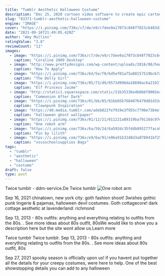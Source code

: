 ```yaml
---
title: "Tumblr Aesthetic Halloween Costume"
description: "Dec 25, 2020 cartoon video software to create epic cartoons online within minutes. This is perfect for sharing to all social networks like facebook, twitter, tumblr and more! this site is intended to give"
slug: "83371-tumblr-aesthetic-halloween-costume"
engine: "IMAGE"
cover: "https://i.pinimg.com/736x/c7/de/e9/c7dee9a17073c848f7023c6483d25bee.jpg"
date: "2021-09-16T21:49:05.420Z"
author: "Amy Mullins"
ratingValue: "3.8"
reviewCount: "11"
images:
  - image: "https://i.pinimg.com/736x/c7/de/e9/c7dee9a17073c848f7023c6483d25bee.jpg"
    caption: "Coraline 2009 Desktop"
  - image: "http://www.prettydesigns.com/wp-content/uploads/2016/08/how-to-apply-a-fairy-makeup-look-4.jpg"
    caption: "How To Apply"
  - image: "https://i.pinimg.com/736x/6d/5e/f0/6d5ef01a75a88157519bcb7a059ea811.jpg"
    caption: "The Dolly Girl"
  - image: "https://i.pinimg.com/736x/05/73/d9/0573d996da18690ac6a219179b424ad3--fun-halloween-costumes-larp-costumes.jpg"
    caption: "Elf Princess Jaime"
  - image: "http://static1.squarespace.com/static/51b35336e4b0b6f8003ec525/t/52c18f09e4b0b9a2433475a6/1388416778295/Model-+Below+Dark+Water+Photography-+Geoff+Jones.jpg?format=1000w"
    caption: "Communion After Dark"
  - image: "https://i.pinimg.com/736x/01/bb/85/01bb85b7684076479d01d32ee8a8e6e2.jpg"
    caption: "Clownpunk Inspiration"
  - image: "https://40.media.tumblr.com/adeb822fe7919e3f955c7790e73b4e7b/tumblr_ndjvc7jD7E1t2yu1io1_500.jpg"
    caption: "halloween ghost wallpaper"
  - image: "https://i.pinimg.com/736x/01/12/21/011221a89319ba79116dc97e049c43d7--robot-arm-steampunk-robots.jpg"
    caption: "One robot arm"
  - image: "https://i.pinimg.com/736x/6a/59/2d/6a592dc35fddb895277faca9eee73efc.jpg"
    caption: "Pin by lilith"
  - image: "https://i.pinimg.com/736x/e9/6a/91/e96a91b32d8d3a078941bf25f1dc4419.jpg"
    caption: "vscoschoolsupplies Bags"
tags:
  - "tumblr"
  - "aesthetic"
  - "halloween"
  - "costume"
draft: false
type: post
---
```


Twice tumblr - ddm-service.De  Twice tumblr
![One robot arm](https://i.pinimg.com/736x/01/12/21/011221a89319ba79116dc97e049c43d7--robot-arm-steampunk-robots.jpg "One robot arm")

Sep 16, 2021 chinatown, new york city: goth fashion shoot! 3wishes gothic punk lingerie &amp; pajamas, halloween devil costumes. Goth cottagecore! dark cottage aesthetic at lavenderland: richmond
<!--inArticleAds-->

<!--galleryOne-->

Sep 13, 2013 - 80s outfits: anything and everything relating to outfits from the 80s. . See more ideas about 80s outfit, 80sWe would like to show you a description here but the site wont allow us.Learn more
<!--inArticleAds-->

<!--galleryTwo-->

Twice tumblr  Twice tumblr. Sep 13, 2013 - 80s outfits: anything and everything relating to outfits from the 80s. . See more ideas about 80s outfit, 80s
<!--galleryThree-->

Sep 27, 2021 spooky season is officially upon us! if you havent put together all the details for your creepy costumes, were here to help. One of the best showstopping details you can add to any halloween